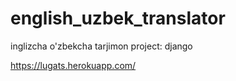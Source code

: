 # english_uzbek_translator
 inglizcha o'zbekcha tarjimon project: django

https://lugats.herokuapp.com/
